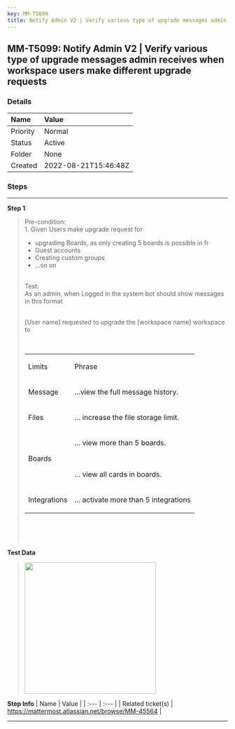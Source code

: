 ```yaml
---
key: MM-T5099
title: Notify Admin V2 | Verify various type of upgrade messages admin receives when workspace users make different upgrade requests
---
```


## MM-T5099: Notify Admin V2 | Verify various type of upgrade messages admin receives when workspace users make different upgrade requests

### Details

| Name     | Value                |
| :------- | :------------------- |
| Priority | Normal               |
| Status   | Active               |
| Folder   | None                 |
| Created  | 2022-08-21T15:46:48Z |

### Steps

<hr/>

**Step 1**

> <article>Pre-condition:<br />1. Given Users make upgrade request for<ul><li>upgrading Boards, as only creating 5 boards is possible in fr</li><li>Guest accounts</li><li>Creating custom groups</li><li>...so on</li></ul><br />Test:<br />As an admin, when Logged in the system bot should show messages in this format<br /><br /><p>[User name] requested to upgrade the [workspace name] workspace to</p><br /><div><table><colgroup><col></col><col></col></colgroup><tbody><tr><td><p>Limits</p></td><td><p>Phrase</p></td></tr><tr><td><p>Message</p></td><td><p>…view the full message history.</p></td></tr><tr><td><p>Files</p></td><td><p>… increase the file storage limit.</p></td></tr><tr><td><p>Boards</p></td><td><p>… view more than 5 boards.</p><br /><p>… view all cards in boards.</p></td></tr><tr><td><p>Integrations</p></td><td><p>… activate more than 5 integrations</p></td></tr></tbody></table></div><br /><br /><br /></article>

**Test Data**

> <article><img src="https://smartbear-tm4j-prod-us-west-2-attachment-rich-text.s3.us-west-2.amazonaws.com/embedded-f3277290f945470c4add5d21ef3dc7ca7b74388fc7152bfb6b99ae58c66a95a8-1661095546200-1661095546200.png" style="width:300px" class="fr-fic fr-fil fr-dib" /></article>

**Step Info**
| Name | Value |
| :--- | :--- |
| Related ticket(s) | https://mattermost.atlassian.net/browse/MM-45564 |

<hr/>

